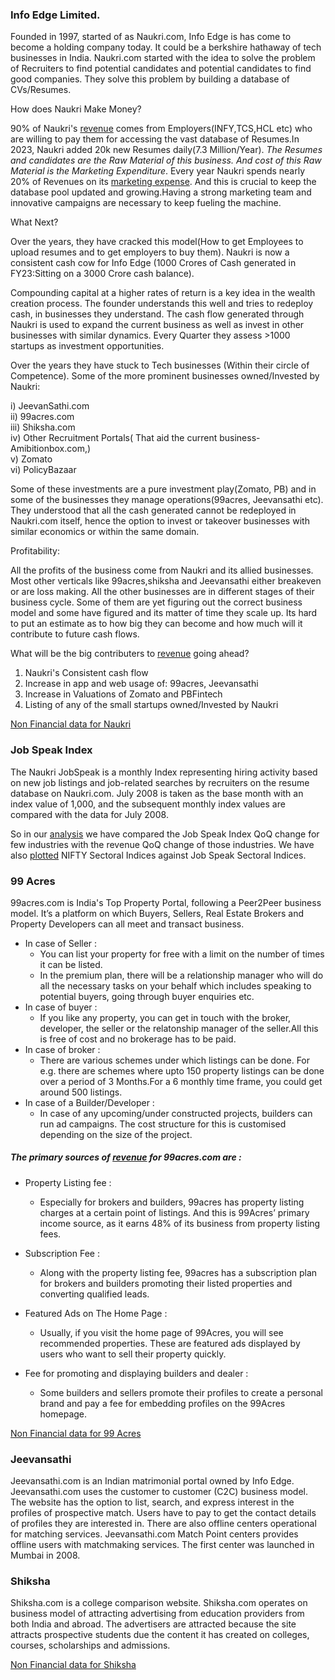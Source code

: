 ### Info Edge Limited.

Founded in 1997, started of as Naukri.com, Info Edge is has come to become a holding company today. It could be a berkshire hathaway of tech businesses in India. 
Naukri.com  started with the idea to solve the problem of Recruiters to find potential candidates and potential candidates to find good companies. They solve this problem by building a database of CVs/Resumes.

How does Naukri Make Money?

90% of Naukri's [revenue](https://github.com/qodeinvestments/Swan-Documentation/assets/67407393/50721c74-fab3-49a6-94dd-8ec47c9a7013) comes from Employers(INFY,TCS,HCL etc) who are willing to pay them for accessing the vast database of Resumes.In 2023, Naukri added 20k new Resumes daily(7.3 Million/Year). *The Resumes and candidates are the Raw Material of this business. And cost of this Raw Material is the Marketing Expenditure*. Every year Naukri spends nearly 20% of Revenues on its [marketing expense](https://github.com/qodeinvestments/Swan-Documentation/assets/67407393/13e4707e-ec33-4d98-af41-bc66dff4f091). And this is crucial to keep the database pool updated and growing.Having a strong marketing team and innovative campaigns are necessary to keep fueling the machine. 

What Next?

Over the years, they have cracked this model(How to get Employees to upload resumes and to get employers to buy them). Naukri is now a consistent cash cow for Info Edge (1000 Crores of Cash generated in FY23:Sitting on a 3000 Crore cash balance).

Compounding capital at a higher rates of return is a key idea in the wealth creation process. The founder understands this well and tries to redeploy cash, in businesses they understand. The cash flow generated through Naukri is used to expand the current business as well as invest in other businesses with similar dynamics. Every Quarter they assess >1000 startups as investment opportunities.

Over the years they have stuck to Tech businesses (Within their circle of Competence). Some of the more prominent businesses owned/Invested by Naukri:

i)    JeevanSathi.com  
ii)   99acres.com  
iii)  Shiksha.com  
iv)   Other Recruitment Portals( That aid the current business- Amibitionbox.com,)  
v)    Zomato  
vi)   PolicyBazaar  

Some of these investments are a pure investment play(Zomato, PB) and in some of the businesses they manage operations(99acres, Jeevansathi etc). They understood that all the cash generated cannot be redeployed in Naukri.com itself, hence the option to invest or takeover businesses with similar economics or within the same domain. 

Profitability:

All the profits of the business come from Naukri and its allied businesses. Most other verticals like 99acres,shiksha and Jeevansathi either breakeven or are loss making. All the other businesses are in different stages of their business cycle. Some of them are yet figuring out the correct business model and some have figured and its matter of time they scale up. Its hard to put an estimate as to how big they can become and how much will it contribute to future cash flows. 

What will be the big contributers to [revenue](https://docs.google.com/spreadsheets/d/1IMoKGuwUb64yxszcIf6k6B2y7QmEqcsw/edit#gid=1125318390) going ahead?

1. Naukri's Consistent cash flow
2. Increase in app and web usage of: 99acres, Jeevansathi
3. Increase in Valuations of Zomato and PBFintech
4. Listing of any of the small startups owned/Invested by Naukri

[Non Financial data for Naukri](https://docs.google.com/spreadsheets/d/1IMoKGuwUb64yxszcIf6k6B2y7QmEqcsw/edit#gid=1970120605)
### Job Speak Index

The Naukri JobSpeak is a monthly Index representing hiring activity based on new job listings and job-related searches by recruiters on the resume database on Naukri.com. July 2008 is taken as the base month with an index value of 1,000, and the subsequent monthly index values are compared with the data for July 2008.

So in our [analysis](https://docs.google.com/spreadsheets/d/1R0J1vF3jfKFHCFlaO7hwxUmQM_hSBz1V/edit#gid=996107190) we have compared the Job Speak Index QoQ change for few industries with the revenue QoQ change of those industries. We have also [plotted](https://docs.google.com/spreadsheets/d/1p9cltGklnlicPOAs0yf7r-AIC-6THeZg/edit#gid=243115749) NIFTY Sectoral Indices against Job Speak Sectoral Indices.


### 99 Acres
99acres.com is India's Top Property Portal, following a Peer2Peer business model. It’s a platform on which Buyers, Sellers, Real Estate Brokers and Property Developers can all meet and transact business.
* In case of Seller : 
  * You can list your property for free with a limit on the number of times it can be listed.
  * In the premium plan, there will be a relationship manager who will do all the necessary tasks on your behalf which includes speaking to potential buyers, going through      buyer enquiries etc.
* In case of buyer :
  * If you like any property, you can get in touch with the broker, developer, the seller or the relatonship manager of the seller.All this is free of cost and no brokerage has to be paid.
* In case of broker :
  * There are various schemes under which listings can be done. For e.g. there are schemes where upto 150 property listings can be done over a period of 3 Months.For a 6 monthly time frame, you could get around 500 listings.
* In case of a Builder/Developer :
  * In case of any upcoming/under constructed projects, builders can run ad campaigns. The cost structure for this is customised depending on the size of the project.

##### The primary sources of [revenue](https://docs.google.com/spreadsheets/d/1IMoKGuwUb64yxszcIf6k6B2y7QmEqcsw/edit#gid=1417590720) for 99acres.com are :

* Property Listing fee :
  * Especially for brokers and builders, 99acres has property listing charges at a certain point of listings. And this is 99Acres’ primary income source, as it earns 48% of its business from property listing fees.

* Subscription Fee :
  * Along with the property listing fee, 99acres has a subscription plan for brokers and builders promoting their listed properties and converting qualified leads. 

* Featured Ads on The Home Page :
  * Usually, if you visit the home page of 99Acres, you will see recommended properties. These are featured ads displayed by users who want to sell their property quickly.

* Fee for promoting and displaying builders and dealer :
  * Some builders and sellers promote their profiles to create a personal brand and pay a fee for embedding profiles on the 99Acres homepage.

[Non Financial data for 99 Acres](https://docs.google.com/spreadsheets/d/1IMoKGuwUb64yxszcIf6k6B2y7QmEqcsw/edit#gid=1434284654)
 
### Jeevansathi
Jeevansathi.com is an Indian matrimonial portal owned by Info Edge. Jeevansathi.com uses the customer to customer (C2C) business model. The website has the option to list, search, and express interest in the profiles of prospective match. Users have to pay to get the contact details of profiles they are interested in. There are also offline centers operational for matching services. Jeevansathi.com Match Point centers provides offline users with matchmaking services. The first center was launched in Mumbai in 2008.

### Shiksha
Shiksha.com is a college comparison website. Shiksha.com operates on business model of attracting advertising from education providers from both India and abroad. The advertisers are attracted because the site attracts prospective students due the content it has created on colleges, courses, scholarships and admissions.

[Non Financial data for Shiksha](https://docs.google.com/spreadsheets/d/1IMoKGuwUb64yxszcIf6k6B2y7QmEqcsw/edit#gid=658335691)
    
    


















